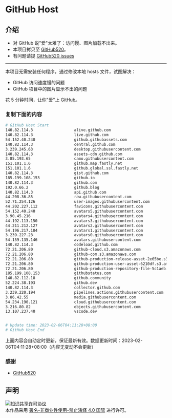 # GitHub Host
## 介绍
- 对 GitHub 说"爱"太难了：访问慢、图片加载不出来。
- 本项目拷贝至 [GitHub520](https://github.com/521xueweihan/GitHub520)。
- 有问题请提 [GitHub520 issues](https://github.com/521xueweihan/GitHub520/issues/new)

---

本项目无需安装任何程序，通过修改本地 hosts 文件，试图解决：
- GitHub 访问速度慢的问题
- GitHub 项目中的图片显示不出的问题

花 5 分钟时间，让你"爱"上 GitHub。

### 复制下面的内容
```bash
# GitHub Host Start
140.82.114.3                  alive.github.com
140.82.114.3                  live.github.com
54.152.40.240                 github.githubassets.com
140.82.114.3                  central.github.com
3.239.245.63                  desktop.githubusercontent.com
140.82.114.3                  assets-cdn.github.com
3.85.193.65                   camo.githubusercontent.com
151.101.1.6                   github.map.fastly.net
151.101.1.6                   github.global.ssl.fastly.net
140.82.114.3                  gist.github.com
185.199.108.153               github.io
140.82.114.3                  github.com
192.0.66.2                    github.blog
140.82.114.3                  api.github.com
44.208.36.85                  raw.githubusercontent.com
52.71.254.126                 user-images.githubusercontent.com
44.202.227.112                favicons.githubusercontent.com
54.152.40.240                 avatars5.githubusercontent.com
3.90.45.216                   avatars4.githubusercontent.com
44.192.113.150                avatars3.githubusercontent.com
44.211.212.127                avatars2.githubusercontent.com
54.196.217.184                avatars1.githubusercontent.com
3.239.227.23                  avatars0.githubusercontent.com
54.159.135.146                avatars.githubusercontent.com
140.82.114.3                  codeload.github.com
72.21.206.80                  github-cloud.s3.amazonaws.com
72.21.206.80                  github-com.s3.amazonaws.com
72.21.206.80                  github-production-release-asset-2e65be.s3.amazonaws.com
72.21.206.80                  github-production-user-asset-6210df.s3.amazonaws.com
72.21.206.80                  github-production-repository-file-5c1aeb.s3.amazonaws.com
185.199.108.153               githubstatus.com
140.82.112.18                 github.community
52.224.38.193                 github.dev
140.82.114.3                  collector.github.com
3.239.220.194                 pipelines.actions.githubusercontent.com
3.86.42.55                    media.githubusercontent.com
54.234.190.121                cloud.githubusercontent.com
3.216.80.82                   objects.githubusercontent.com
13.107.237.40                 vscode.dev


# Update time: 2023-02-06T04:11:28+08:00
# GitHub Host End

```
上面内容会自动定时更新，保证最新有效。数据更新时间：2023-02-06T04:11:28+08:00（内容无变动不会更新）

### 感谢

- [GitHub520](https://github.com/521xueweihan/GitHub520)

## 声明
<a rel="license" href="https://creativecommons.org/licenses/by-nc-nd/4.0/deed.zh"><img alt="知识共享许可协议" style="border-width: 0" src="https://licensebuttons.net/l/by-nc-nd/4.0/88x31.png"></a><br>本作品采用 <a rel="license" href="https://creativecommons.org/licenses/by-nc-nd/4.0/deed.zh">署名-非商业性使用-禁止演绎 4.0 国际</a> 进行许可。
